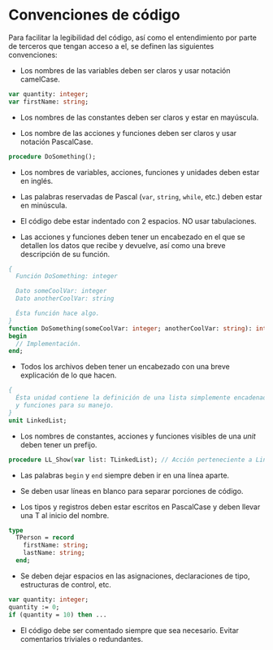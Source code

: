 # Convenciones de código

Para facilitar la legibilidad del código, así como el entendimiento por parte
de terceros que tengan acceso a el, se definen las siguientes convenciones:

* Los nombres de las variables deben ser claros y usar notación camelCase.

```pascal
var quantity: integer;
var firstName: string;
```

* Los nombres de las constantes deben ser claros y estar en mayúscula.

* Los nombre de las acciones y funciones deben ser claros y usar notación PascalCase.

```pascal
procedure DoSomething();
```

* Los nombres de variables, acciones, funciones y unidades deben estar en inglés.

* Las palabras reservadas de Pascal (`var`, `string`, `while`, etc.) deben estar en minúscula.

* El código debe estar indentado con 2 espacios. NO usar tabulaciones.

* Las acciones y funciones deben tener un encabezado en el que se detallen los
datos que recibe y devuelve, así como una breve descripción de su función.

```pascal
{
  Función DoSomething: integer

  Dato someCoolVar: integer
  Dato anotherCoolVar: string

  Ésta función hace algo.
}
function DoSomething(someCoolVar: integer; anotherCoolVar: string): integer;
begin
  // Implementación.
end;
```

* Todos los archivos deben tener un encabezado con una breve explicación de lo
que hacen.

```pascal
{
  Ésta unidad contiene la definición de una lista simplemente encadenada
  y funciones para su manejo.
}
unit LinkedList;
```

* Los nombres de constantes, acciones y funciones visibles de una *unit* deben tener un prefijo.

```pascal
procedure LL_Show(var list: TLinkedList); // Acción perteneciente a LinkedList.
```

* Las palabras `begin` y `end` siempre deben ir en una línea aparte.

* Se deben usar líneas en blanco para separar porciones de código.

* Los tipos y registros deben estar escritos en PascalCase y deben llevar una T al
inicio del nombre.

```pascal
type
  TPerson = record
    firstName: string;
    lastName: string;
  end;
```

* Se deben dejar espacios en las asignaciones, declaraciones de tipo, estructuras de control, etc.

```pascal
var quantity: integer;
quantity := 0;
if (quantity = 10) then ...
```

* El código debe ser comentado siempre que sea necesario. Evitar comentarios triviales o redundantes.
